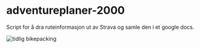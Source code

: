 # adventureplaner-2000

Script for å dra ruteinformasjon ut av Strava og samle den i et google docs.

![tidlig bikepacking](https://github.com/laralv/adventureplaner-2000/blob/master/URN%20NBN%20no-nb_foto_NF_WL_02381.jpg?raw=true "Tidlig bikepacking. Axel Lindahl/Nasjonalbiblioteket")
